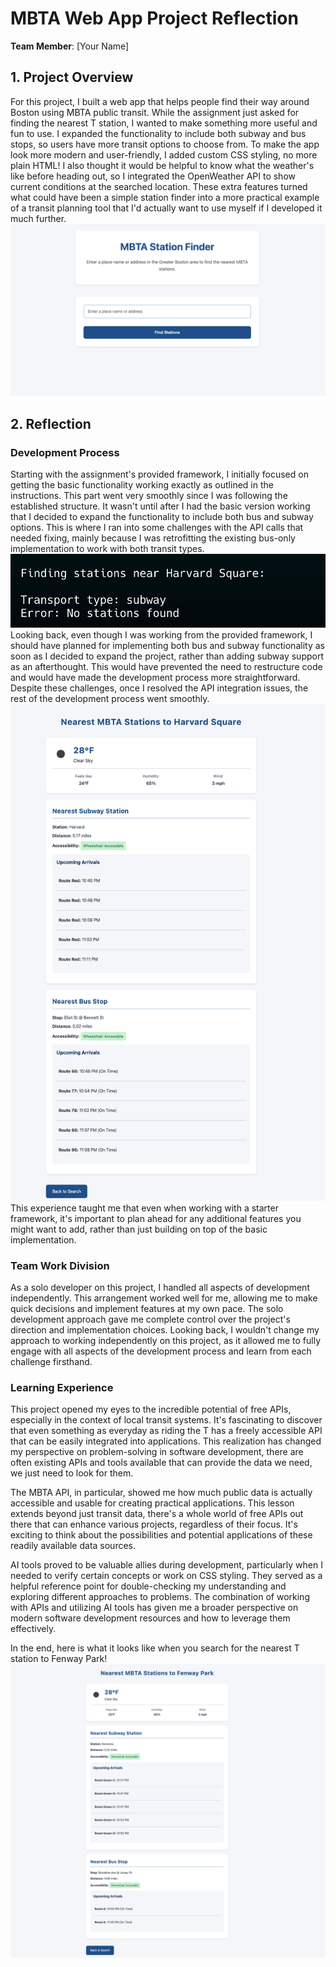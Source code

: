 # MBTA Web App Project Reflection

**Team Member**: [Your Name]

## 1. Project Overview

For this project, I built a web app that helps people find their way around Boston using MBTA public transit. While the assignment just asked for finding the nearest T station, I wanted to make something more useful and fun to use. I expanded the functionality to include both subway and bus stops, so users have more transit options to choose from. To make the app look more modern and user-friendly, I added custom CSS styling, no more plain HTML! I also thought it would be helpful to know what the weather's like before heading out, so I integrated the OpenWeather API to show current conditions at the searched location. These extra features turned what could have been a simple station finder into a more practical example of a transit planning tool that I'd actually want to use myself if I developed it much further.
![alt text](reflection_images/image3.png)

## 2. Reflection

### Development Process
Starting with the assignment's provided framework, I initially focused on getting the basic functionality working exactly as outlined in the instructions. This part went very smoothly since I was following the established structure. It wasn't until after I had the basic version working that I decided to expand the functionality to include both bus and subway options. This is where I ran into some challenges with the API calls that needed fixing, mainly because I was retrofitting the existing bus-only implementation to work with both transit types. 
![alt text](reflection_images/image1.png)
Looking back, even though I was working from the provided framework, I should have planned for implementing both bus and subway functionality as soon as I decided to expand the project, rather than adding subway support as an afterthought. This would have prevented the need to restructure code and would have made the development process more straightforward. Despite these challenges, once I resolved the API integration issues, the rest of the development process went smoothly.
![alt text](reflection_images/image2.png)
This experience taught me that even when working with a starter framework, it's important to plan ahead for any additional features you might want to add, rather than just building on top of the basic implementation.


### Team Work Division
As a solo developer on this project, I handled all aspects of development independently. This arrangement worked well for me, allowing me to make quick decisions and implement features at my own pace. The solo development approach gave me complete control over the project's direction and implementation choices. Looking back, I wouldn't change my approach to working independently on this project, as it allowed me to fully engage with all aspects of the development process and learn from each challenge firsthand.

### Learning Experience
This project opened my eyes to the incredible potential of free APIs, especially in the context of local transit systems. It's fascinating to discover that even something as everyday as riding the T has a freely accessible API that can be easily integrated into applications. This realization has changed my perspective on problem-solving in software development, there are often existing APIs and tools available that can provide the data we need, we just need to look for them.

The MBTA API, in particular, showed me how much public data is actually accessible and usable for creating practical applications. This lesson extends beyond just transit data, there's a whole world of free APIs out there that can enhance various projects, regardless of their focus. It's exciting to think about the possibilities and potential applications of these readily available data sources.

AI tools proved to be valuable allies during development, particularly when I needed to verify certain concepts or work on CSS styling. They served as a helpful reference point for double-checking my understanding and exploring different approaches to problems. The combination of working with APIs and utilizing AI tools has given me a broader perspective on modern software development resources and how to leverage them effectively.

In the end, here is what it looks like when you search for the nearest T station to Fenway Park!
![alt text](reflection_images/image4.png)